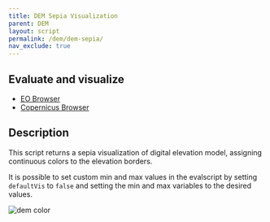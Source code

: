 ```yaml
---
title: DEM Sepia Visualization
parent: DEM
layout: script
permalink: /dem/dem-sepia/
nav_exclude: true
---
```



## Evaluate and visualize

- [EO Browser](https://sentinelshare.page.link/KXde)
- [Copernicus Browser](https://sentinelshare.page.link/rh5v)

## Description

This script returns a sepia visualization of digital elevation model, assigning continuous colors to the elevation borders. 

It is possible to set custom min and max values in the evalscript by setting `defaultVis` to `false` and setting the min and max variables to the desired values.

![dem color](fig/fig1.png)


 